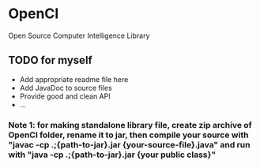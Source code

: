 # OpenCI
Open Source Computer Intelligence Library


## TODO for myself
- Add appropriate readme file here
- Add JavaDoc to source files
- Provide good and clean API 
- ...

### Note 1: for making standalone library file, create zip archive of OpenCI folder, rename it to jar, then compile your source with "javac -cp .;{path-to-jar}.jar {your-source-file}.java" and run with "java -cp .;{path-to-jar}.jar {your public class}"
